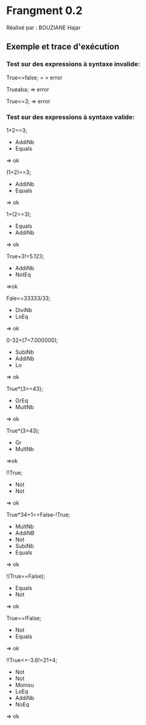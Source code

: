 # Frangment 0.2

Réalisé par : BOUZIANE Hajar

## Exemple et trace d'exécution

### Test sur des expressions à syntaxe invalide:
True<=false; = > error

Trueaba; => error

True<=3; => error

### Test sur des expressions à syntaxe valide:

1+2==3;
- AddiNb
- Equals 

=> ok

(1+2)==3;
- AddiNb
- Equals 

=> ok

1+(2==3); 
- Equals
- AddiNb 

=> ok

True+3!=5.123; 
- AddiNb
- NotEq 

=>ok

Fale<=33333/33; 
- DiviNb
- LoEq 

=> ok

0-32<(7+7.000000);
- SubiNb
- AddiNb
- Lo 

=> ok

True*(3>=43); 
- GrEq
- MultNb 

=> ok

True*(3>43);
- Gr
- MultNb

=>ok

!!True; 
- Not
- Not 

=> ok

True*34+1==False-!True; 
- MultNb
- AddiNB
- Not
- SubiNb
- Equals 

=> ok

!(True==False); 
- Equals
- Not 

=> ok

True==!False;
- Not
- Equals 

=> ok

!!True<=-3.6!=21+4; 
- Not
- Not
- Moinsu
- LoEq
- AddiNb
- NoEq 

=> ok

